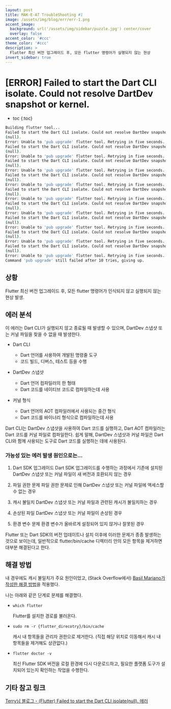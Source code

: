 ```yaml
---
layout: post
title: MAK-E-AT TroubleShooting #1
image: /assets/img/blog/err/err-1.png
accent_image: 
  background: url('/assets/img/sidebar/puzzle.jpg') center/cover
  overlay: false
accent_color: '#ccc'
theme_color: '#ccc'
description: >
  Flutter 최신 버전 업그레이드 후, 모든 flutter 명령어가 실행되지 않는 현상 
invert_sidebar: true
---
```


# [ERROR] Failed to start the Dart CLI isolate. Could not resolve DartDev snapshot or kernel.

* toc
{:toc}


```bash
Building flutter tool...
Failed to start the Dart CLI isolate. Could not resolve DartDev snapshot or kernel.
(null).
Error: Unable to 'pub upgrade' flutter tool. Retrying in five seconds... (9 tries left)
Failed to start the Dart CLI isolate. Could not resolve DartDev snapshot or kernel.
(null).
Error: Unable to 'pub upgrade' flutter tool. Retrying in five seconds... (8 tries left)
Failed to start the Dart CLI isolate. Could not resolve DartDev snapshot or kernel.
(null).
Error: Unable to 'pub upgrade' flutter tool. Retrying in five seconds... (7 tries left)
Failed to start the Dart CLI isolate. Could not resolve DartDev snapshot or kernel.
(null).
Error: Unable to 'pub upgrade' flutter tool. Retrying in five seconds... (6 tries left)
Failed to start the Dart CLI isolate. Could not resolve DartDev snapshot or kernel.
(null).
Error: Unable to 'pub upgrade' flutter tool. Retrying in five seconds... (5 tries left)
Failed to start the Dart CLI isolate. Could not resolve DartDev snapshot or kernel.
(null).
Error: Unable to 'pub upgrade' flutter tool. Retrying in five seconds... (4 tries left)
Failed to start the Dart CLI isolate. Could not resolve DartDev snapshot or kernel.
(null).
Error: Unable to 'pub upgrade' flutter tool. Retrying in five seconds... (3 tries left)
Failed to start the Dart CLI isolate. Could not resolve DartDev snapshot or kernel.
(null).
Error: Unable to 'pub upgrade' flutter tool. Retrying in five seconds... (2 tries left)
Failed to start the Dart CLI isolate. Could not resolve DartDev snapshot or kernel.
(null).
Error: Unable to 'pub upgrade' flutter tool. Retrying in five seconds... (1 tries left)
Command 'pub upgrade' still failed after 10 tries, giving up.
```

## 상황

Flutter 최신 버전 업그레이드 후, 모든 flutter 명령어가 인식되지 않고 실행되지 않는 현상 발생.


## 에러 분석

이 에러는 Dart CLI가 실행되지 않고 종료될 때 발생할 수 있으며, DartDev 스냅샷 또는 커널 파일을 찾을 수 없을 때 발생한다.

- Dart CLI
    - Dart 언어를 사용하여 개발된 명령줄 도구
    - 코드 빌드, 디버스, 테스트 등을 수행

- DartDev 스냅샷
    - Dart 언어 컴파일러의 한 형태
    - Dart 코드를 네이티브 코드로 컴파일하는데 사용
    
- 커널 형식
    - Dart 언어의 AOT 컴파일러에서 사용되는 중간 형식
    - Dart 코드를 바이너리 형식으로 컴파일하는데 사용

Dart CLI는 DartDev 스냅샷을 사용하여 Dart 코드를 실행하고, Dart AOT 컴파일러는 Dart 코드를 커널 파일로 컴파일한다. 쉽게 말해, DartDev 스냅샷과 커널 파일은 Dart CLI와 함께 사용되는 도구로 Dart 코드를 실행하는 데에 사용된다.
### 가능성 있는 에러 발생 원인으로는...

1. Dart SDK 업그레이드
    Dart SDK 업그레이드를 수행하는 과정에서 기존에 설치된 DartDev 스냅샷 또는 커널 파일이 새 버전과 호환되지 않는 경우

2. 파일 권한 문제
    파일 권한 문제로 인해 DartDev 스냅샷 또는 커널 파일에 액세스할 수 없는 경우

3. 캐시 불일치
    DartDev 스냅샷 또는 커널 파일과 관련된 캐시가 불일치하는 경우

4. 손상된 파일
    DartDev 스냅샷 또는 커널 파일이 손상된 경우
    
5. 환경 변수 문제
    환경 변수가 올바르게 설정되어 있지 않거나 잘못된 경우


Flutter 또는 Dart SDK의 버전 업데이트나 설치 이후에 이러한 문제가 종종 발생하는 것으로 보이는데, 일반적으로 flutter/bin/cache 디렉터리 안의 모든 항목을 제거하면 대부분 해결된다고 한다.


## 해결 방법

내 경우에도 캐시 불일치가 주요 원인이었고, (Stack Overflow에서) [Basil Mariano가 작성한 해결 방법](https://stackoverflow.com/questions/69193256/failed-to-start-the-dart-cli-isolate-null-in-mac)을 적용했다.


나는 아래와 같은 단계로 문제를 해결했다.

- `which flutter`
    
    Flutter를 설치한 경로를 불러온다.
    
- `sudo rm -r {flutter_direcotry}/bin/cache`
    
    캐시 내 항목들을 관리자 권한으로 제거한다.
    (직접 해당 위치로 이동해서 캐시 내 항목들을 제거해도 상관없다.)

- `flutter doctor -v`
    
    최신 Flutter SDK 버전을 로컬 환경에 다시 다운로드하고, 필요한 플랫폼 도구가 설치되어 있는지 확인하는 작업을 수행한다.


## 기타 참고 링크
[Terry님 블로그 - (Flutter) Failed to start the Dart CLI isolate(null). 에러](https://terry1213.github.io/flutter/flutter-failed-to-start-the-dart-cli-isolate-null/)
